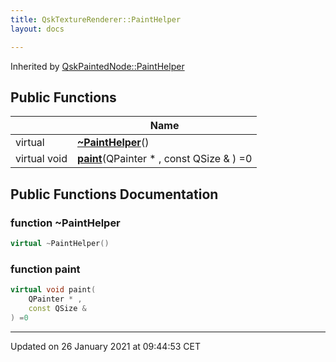 ```yaml
---
title: QskTextureRenderer::PaintHelper
layout: docs

---
```





Inherited by [QskPaintedNode::PaintHelper](/docs/classes/class_qsk_painted_node_1_1_paint_helper/)

## Public Functions

|                | Name           |
| -------------- | -------------- |
| virtual | **[~PaintHelper](/docs/classes/class_qsk_texture_renderer_1_1_paint_helper/#function-~painthelper)**() |
| virtual void | **[paint](/docs/classes/class_qsk_texture_renderer_1_1_paint_helper/#function-paint)**(QPainter * , const QSize & ) =0 |

## Public Functions Documentation

### function ~PaintHelper

```cpp
virtual ~PaintHelper()
```


### function paint

```cpp
virtual void paint(
    QPainter * ,
    const QSize & 
) =0
```


-------------------------------

Updated on 26 January 2021 at 09:44:53 CET